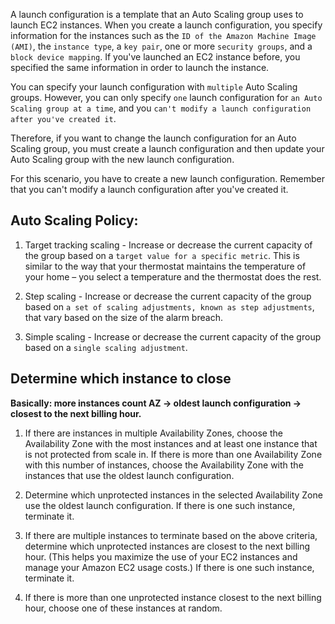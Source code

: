 A launch configuration is a template that an Auto Scaling group uses to launch EC2 instances. When you create a launch configuration, you specify information for the instances such as the `ID of the Amazon Machine Image (AMI)`, the `instance type`, a `key pair`, one or more `security groups`, and a `block device mapping`. If you've launched an EC2 instance before, you specified the same information in order to launch the instance.

You can specify your launch configuration with `multiple` Auto Scaling groups. However, you can only specify `one` launch configuration for `an Auto Scaling group at a time`, and you `can't modify a launch configuration after you've created it`.

Therefore, if you want to change the launch configuration for an Auto Scaling group, you must create a launch configuration and then update your Auto Scaling group with the new launch configuration.

For this scenario, you have to create a new launch configuration. Remember that you can't modify a launch configuration after you've created it.

## Auto Scaling Policy:

1. Target tracking scaling - Increase or decrease the current capacity of the group based on a `target value for a specific metric`. This is similar to the way that your thermostat maintains the temperature of your home – you select a temperature and the thermostat does the rest.

2. Step scaling - Increase or decrease the current capacity of the group based on `a set of scaling adjustments, known as step adjustments`, that vary based on the size of the alarm breach.

3. Simple scaling - Increase or decrease the current capacity of the group based on a `single scaling adjustment`.

## Determine which instance to close

**Basically: more instances count AZ -> oldest launch configuration -> closest to the next billing hour.**

1. If there are instances in multiple Availability Zones, choose the Availability Zone with the most instances and at least one instance that is not protected from scale in. If there is more than one Availability Zone with this number of instances, choose the Availability Zone with the instances that use the oldest launch configuration.

2. Determine which unprotected instances in the selected Availability Zone use the oldest launch configuration. If there is one such instance, terminate it.

3. If there are multiple instances to terminate based on the above criteria, determine which unprotected instances are closest to the next billing hour. (This helps you maximize the use of your EC2 instances and manage your Amazon EC2 usage costs.) If there is one such instance, terminate it.

4. If there is more than one unprotected instance closest to the next billing hour, choose one of these instances at random.
